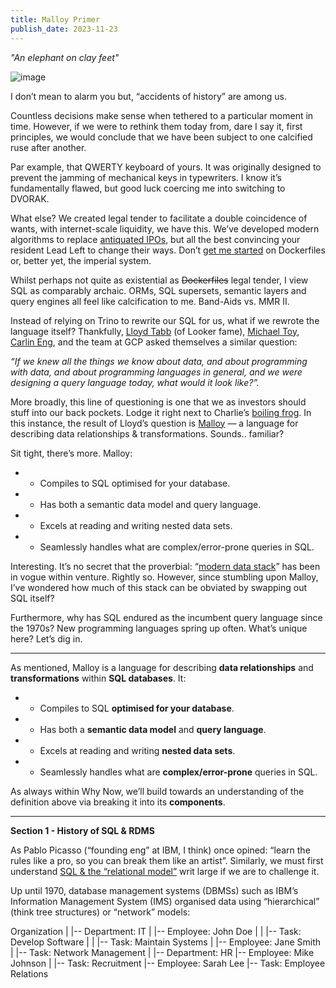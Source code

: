 ```yaml
---
title: Malloy Primer
publish_date: 2023-11-23
---
```

_"An elephant on clay feet"_ 

![image](https://github.com/alexmackenzie-wx/blog/assets/44316926/0e8bf670-2c0b-4f8f-911d-8b160494a5be)

I don’t mean to alarm you but, “accidents of history” are among us.

Countless decisions make sense when tethered to a particular moment in time. However, if we were to rethink them today from, dare I say it, first principles, we would conclude that we have been subject to one calcified ruse after another.

Par example, that QWERTY keyboard of yours. It was originally designed to prevent the jamming of mechanical keys in typewriters. I know it’s fundamentally flawed, but good luck coercing me into switching to DVORAK.

What else? We created legal tender to facilitate a double coincidence of wants, with internet-scale liquidity, we have this. We’ve developed modern algorithms to replace [antiquated IPOs](https://abovethecrowd.com/2021/06/03/customers-love-free-stuff-but-thats-not-your-problem/#:~:text=Regardless%20of%20whether,to%20your%20customers.), but all the best convincing your resident Lead Left to change their ways. Don’t [get me started](https://whynowtech.substack.com/p/nix) on Dockerfiles or, better yet, the imperial system.

Whilst perhaps not quite as existential as ~~Dockerfiles~~ legal tender, I view SQL as comparably archaic. ORMs, SQL supersets, semantic layers and query engines all feel like calcification to me. Band-Aids vs. MMR II.

Instead of relying on Trino to rewrite our SQL for us, what if we rewrote the language itself? Thankfully, [Lloyd Tabb](https://twitter.com/lloydtabb?lang=en) (of Looker fame), [Michael Toy](https://www.linkedin.com/in/michael-toy-27b3407/), [Carlin Eng](https://carlineng.com/), and the team at GCP asked themselves a similar question:

_“If we knew all the things we know about data, and about programming with data, and about programming languages in general, and we were designing a query language today, what would it look like?”._

More broadly, this line of questioning is one that we as investors should stuff into our back pockets. Lodge it right next to Charlie’s [boiling frog](https://www.safalniveshak.com/are-you-a-frog-in-boiling-water/#:~:text=In%20this%20speech%2C%20Munger%20cited,given%20way%20back%20in%201995.). In this instance, the result of Lloyd’s question is [Malloy](https://www.malloydata.dev/home) — a language for describing data relationships & transformations. Sounds.. familiar?

Sit tight, there’s more. Malloy:

* - Compiles to SQL optimised for your database.

* - Has both a semantic data model and query language.

* - Excels at reading and writing nested data sets.

* - Seamlessly handles what are complex/error-prone queries in SQL.

Interesting. It’s no secret that the proverbial: “[modern data stack](https://mozartdata.com/what-is-the-modern-data-platform/)” has been in vogue within venture. Rightly so. However, since stumbling upon Malloy, I’ve wondered how much of this stack can be obviated by swapping out SQL itself?

Furthermore, why has SQL endured as the incumbent query language since the 1970s? New programming languages spring up often. What’s unique here? Let’s dig in.

---

As mentioned, Malloy is a language for describing **data relationships** and **transformations** within **SQL databases**. It:

* - Compiles to SQL **optimised for your database**.

* - Has both a **semantic data model** and **query language**.

* - Excels at reading and writing **nested data sets**.

* - Seamlessly handles what are **complex/error-prone** queries in SQL.

As always within Why Now, we’ll build towards an understanding of the definition above via breaking it into its **components**.

---

**Section 1 - History of SQL & RDMS**

As Pablo Picasso (“founding eng” at IBM, I think) once opined: “learn the rules like a pro, so you can break them like an artist”. Similarly, we must first understand [SQL & the “relational model”](https://www.red-gate.com/simple-talk/opinion/opinion-pieces/chris-date-and-the-relational-model/) writ large if we are to challenge it.

Up until 1970, database management systems (DBMSs) such as IBM’s Information Management System (IMS) organised data using “hierarchical” (think tree structures) or “network” models:

Organization
|
|-- Department: IT
|   |-- Employee: John Doe
|   |   |-- Task: Develop Software
|   |   |-- Task: Maintain Systems
|   |-- Employee: Jane Smith
|       |-- Task: Network Management
|
|-- Department: HR
    |-- Employee: Mike Johnson
    |   |-- Task: Recruitment
    |-- Employee: Sarah Lee
        |-- Task: Employee Relations 
